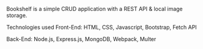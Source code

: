 Bookshelf is a simple CRUD application with a REST API & local image storage.

Technologies used
Front-End: HTML, CSS, Javascript, Bootstrap, Fetch API

Back-End: Node.js, Express.js, MongoDB, Webpack, Multer
